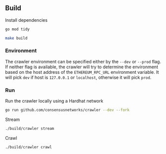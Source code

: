 ## Build

Install dependencies

```bash
go mod tidy
```

```bash
make build
```

### Environment

The crawler environment can be specified either by the `--dev` or `--prod` flag.
If neither flag is available, the crawler will try to determine the environment based on the host address of the `ETHEREUM_RPC_URL` environment variable.
It will pick `dev` if host is `127.0.0.1` or `localhost`, otherwise it will pick `prod`.

### Run

Run the crawler locally using a Hardhat network

```bash
go run github.com/consensusnetworks/crawler --dev --fork 
```

Stream

```bash
./build/crawler stream
```


Crawl

```bash
./build/crawler crawl
```